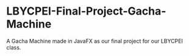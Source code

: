 # LBYCPEI-Final-Project-Gacha-Machine
A Gacha Machine made in JavaFX as our final project for our LBYCPEI class.
